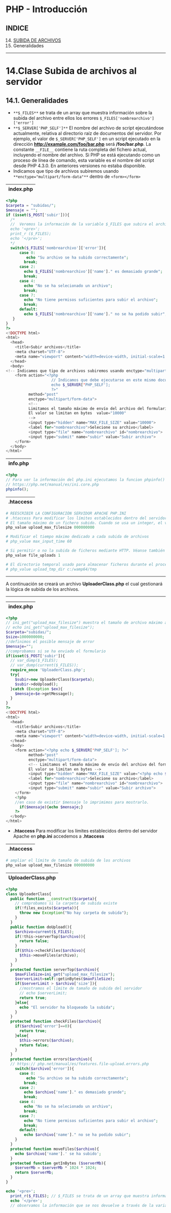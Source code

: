 PHP - Introducción
=========================
INDICE
------
14. [SUBIDA DE ARCHIVOS]()
  1. Generalidades

----------------------------------

14.Clase Subida de archivos al servidor
=======================================

14.1. Generalidades
-------------------

* `**$_FILES**` se trata de un array que muestra información sobre la subida del archivo entre ellos los errores `$_FILES['nombrearchivo']['error']`
* `**$_SERVER['PHP_SELF']**` El nombre del archivo de script ejecutándose actualmente, relativa al directorio raíz de documentos del servidor. Por ejemplo, el valor de `$_SERVER['PHP_SELF']` en un script ejecutado en la dirección **http://example.com/foo/bar.php** será **/foo/bar.php**. La constante `__FILE__` contiene la ruta completa del fichero actual, incluyendo el nombre del archivo. Si PHP se está ejecutando como un proceso de línea de comando, esta variable es el nombre del script desde PHP 4.3.0. En anteriores versiones no estaba disponible.
* Indicamos que tipo de archivos subiremos usando `**enctype="multipart/form-data"**` dentro de `<form></form>`

| **index.php** |
|---------------|

```php
<?php
$carpeta = "subidas/";
$mensaje = "";
if (isset($_POST['subir'])){
  /* 
  //  Veremos la información de la variable $_FILES que subira el archivo
  echo '<pre>';
  print_r ($_FILES);
  echo '</pre>';
  */
  switch($_FILES['nombrearchivo']['error']){
      case 0: 
         echo "Su archivo se ha subido correctamente";
        break;
      case 2:
        echo $_FILES['nombrearchivo']['name']." es demasiado grande"; 
        break;
      case 4:
        echo "No se ha selecionado un archivo"; 
        break;
      case 7:
        echo "No tiene permisos suficientes para subir el archivo"; 
        break;
      default:
        echo $_FILES['nombrearchivo']['name']." no se ha podido subir";   
   }
}
?>
<!DOCTYPE html>
<html>
  <head>
    <title>Subir archivos</title>
    <meta charset="UTF-8">
    <meta name="viewport" content="width=device-width, initial-scale=1.0">
  </head>
  <body>
<!-- Indicamos que tipo de archivos subiremos usando enctype="multipart/form-data"-->
    <form action="<?php 
                    // Indicamos que debe ejecutarse en este mismo documento
                    echo $_SERVER['PHP_SELF']; 
                    ?>"
          method="post"
          enctype="multipart/form-data">
          <!-- 
          Limitamos el tamaño máximo de envío del archivo del formulario, y lo ocultamos. 
          El valor se limitan en bytes  value="10000"
          -->
          <input type="hidden" name="MAX_FILE_SIZE" value="10000">
          <label for="nombrearchivo">Selecione su archivo</label>
          <input type="file" name="nombrearchivo" id="nombrearchivo">
          <input type="submit" name="subir" value="Subir archivo">
    </form>
  </body>
</html>
```

| **info.php** |
|--------------|

```php
<?php
// Para ver la información del php.ini ejecutamos la funcion phpinfo()
// https://php.net/manual/es/ini.core.php
phpinfo();
```

| **.htaccess** |
|---------------|

```php
# REESCRIBIR LA CONFIGURACIÓN SERVIDOR APACHE PHP.INI
# .htaccess Para modificar los límites establecidos dentro del servidor Apache en php.ini accedemos a .htaccess
# El tamaño máximo de un fichero subido. Cuando se usa un integer, el valor del mismo es medido en bytes. También se puede usar la notación reducida, tal como se describe en esta FAQ.
php_value upload_max_filesize 000000000

# Modificar el tiempo máximo dedicado a cada subida de archivos
# php_value max_input_time 60

# Si permitir o no la subida de ficheros mediante HTTP. Véanse también las directivas upload_max_filesize, upload_tmp_dir, y post_max_size.
php_value file_uploads 1

# El directorio temporal usado para almacenar ficheros durante el proceso de subida. Es necesario tener permisos de escritura para el usuario que está ejecutando PHP. Si no está especificado, PHP usará el predeterminado del sistema. Si el directorio especificado no tiene permisos de escritura, PHP recurrirá al directorio temporal predeterminado del sistema. Si la directiva open_basedir está activada, al directorio predeterminado del sistema se le ha de permitir la subida de ficheros para que funcione.
# php_value upload_tmp_dir c:/wamp64/tmp
```

----------------------------------

A continuación se creará un archivo **UploaderClass.php** el cual gestionará la lógica de subida de los archivos.

----------------------------------

| **index.php** |
|---------------|

```php
<?php
// ini_get("upload_max_filesize") muestra el tamaño de archivo máximo a subir permitido por apache dentro de php.ini
// echo ini_get("upload_max_filesize"); 
$carpeta="subidas/";
$size=1000000000;
//definimos el posible mensaje de error
$mensaje="";
//comprobamos si se ha enviado el formulario
if(isset($_POST['subir']){
  // var_dump($_FILES);
  // var_dump(current($_FILES));
  require_once 'UploaderClass.php';
  try{
    $subir=new UploaderClass($carpeta);
    $subir->doUpload();
  }catch (Exception $ex){
    $mensaje=$e->getMessage();
  }
}
?>
<!DOCTYPE html>
<html>
  <head>
    <title>Subir archivos</title>
    <meta charset="UTF-8">
    <meta name="viewport" content="width=device-width, initial-scale=1.0">
  </head>
  <body>
    <form action="<?php echo $_SERVER['PHP_SELF']; ?>"
          method="post"
          enctype="multipart/form-data">
          <!-- Limitamos el tamaño máximo de envío del archivo del formulario, y lo ocultamos. 
          El valor se limitan en bytes -->
          <input type="hidden" name="MAX_FILE_SIZE" value="<?php echo $size; ?>">
          <label for="nombrearchivo">Selecione su archivo</label>
          <input type="file" name="nombrearchivo" id="nombrearchivo">
          <input type="submit" name="subir" value="Subir archivo">
    </form>
    <?php
    //en caso de existir $mensaje lo imprimimos para mostrarlo.
      if($mensaje){echo $mensaje;}
    ?>
  </body>
</html>
```

* **.htaccess** Para modificar los límites establecidos dentro del servidor Apache en **php.ini** accedemos a **.htaccess**

| **.htaccess** |
|---------------|


```php
# ampliar el límite de tamaño de subida de los archivos
php_value upload_max_filesize 000000000
```

| **UploaderClass.php** |
|-----------------------|


```php
<?php
class UploaderClass{
  public function __construct($carpeta){
    // comprobamos si la carpeta de subida existe
    if(!files_exists($carpeta)){
      throw new Exception("No hay carpeta de subida");
    }
  }
  public function doUpload(){
    $archivo=current($_FILES);
    if(!this->serverTop($archivo)){
      return false;
    }
    if($this->checkFiles($archivo){
      $this->moveFiles(archivo);
    }
  }
  protected function serverTop($archivo){
    $maxFileSize=ini_get("upload_max_filesize");
    $serverLimit=self::getinBytes($maxFileSize);
    if($serverLimit > $archivo['size']){
      //mostramos el límite de tamaño de subida del servidor
      // echo $serverLimit; 
      return true;
    }else{
      echo "El servidor ha bloqueado la subida";
    }
  }
  protected function checkFiles($archivo){
    if($archivo['error']==0){
      return true;    
    }else{
      $this->errors($archivo);
      return false;
    }
  }
  protected function errors($archivo){
  // https:// php.net/manual/es/features.file-upload.errors.php
    switch($archivo['error']){
      case 0: 
         echo "Su archivo se ha subido correctamente";
        break;
      case 2:
        echo $archivo['name']." es demasiado grande"; 
        break;
      case 4:
        echo "No se ha selecionado un archivo"; 
        break;
      case 7:
        echo "No tiene permisos suficientes para subir el archivo"; 
        break;
      default:
        echo $archivo['name']." no se ha podido subir";   
    }
  }
  protected function moveFiles($archivo){
    echo $archivo['name'].' se ha subido';
  }
  protected function getInBytes ($serverMb){
    $serverMb = $serverMb * 1024 * 1024;
    return $serverMb;
  }
}

```

```php
echo '<pre>';
  print_r($_FILES); // $_FILES se trata de un array que muestra información sobre la subida del archivo entre ellos los errores ['error'];
  echo '</pre>';
  // observamos la información que se nos devuelve a través de la variable $_FILES para obtener información sobre los posibles valores de $_FILES['nombrearchivo']['error']
  
```
